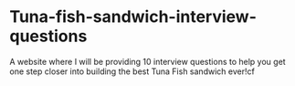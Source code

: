 # Tuna-fish-sandwich-interview-questions
A website where I will be providing 10 interview questions to help you get one step closer into building the best Tuna Fish sandwich ever!cf 
